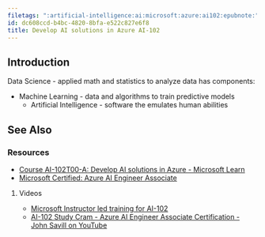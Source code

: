 ```yaml
---
filetags: ":artificial-intelligence:ai:microsoft:azure:ai102:epubnote:"
id: dc608ccd-b4bc-4820-8bfa-e522c827e6f8
title: Develop AI solutions in Azure AI-102
---
```


## Introduction

Data Science - applied math and statistics to analyze data has
components:

- Machine Learning - data and algorithms to train predictive models
  - Artificial Intelligence - software the emulates human abilities

## See Also

### Resources

- [Course AI-102T00-A: Develop AI solutions in Azure - Microsoft
  Learn](https://learn.microsoft.com/en-us/training/courses/ai-102t00)
- [Microsoft Certified: Azure AI Engineer
  Associate](https://learn.microsoft.com/en-us/credentials/certifications/azure-ai-engineer/?practice-assessment-type=certification)

1.  Videos

    - [Microsoft Instructor led training for
      AI-102](https://learn.microsoft.com/en-gb/shows/on-demand-instructor-led-training-series/?terms=AI-102)
    - [AI-102 Study Cram - Azure AI Engineer Associate Certification -
      John Savill on
      YouTube](https://www.youtube.com/watch?v=I7fdWafTcPY)
